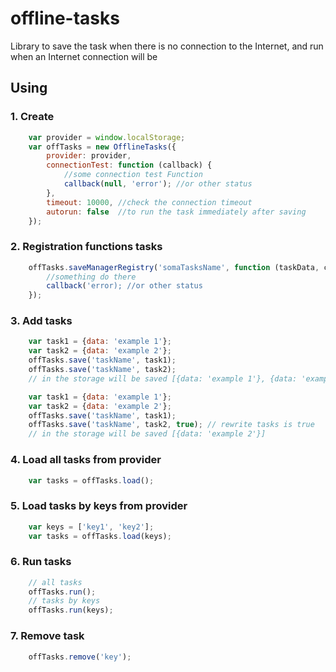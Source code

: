 # offline-tasks
Library to save the task when there is no connection to the Internet, and run when an Internet connection will be

## Using
### 1. Create
```js
    var provider = window.localStorage;
    var offTasks = new OfflineTasks({
        provider: provider,
        connectionTest: function (callback) {
            //some connection test Function
            callback(null, 'error'); //or other status
        },
        timeout: 10000, //check the connection timeout
        autorun: false  //to run the task immediately after saving
    });
```

### 2. Registration functions tasks
```js
    offTasks.saveManagerRegistry('somaTasksName', function (taskData, callback) {
        //something do there
        callback('error); //or other status
    });
```

### 3. Add tasks
```js
    var task1 = {data: 'example 1'};
    var task2 = {data: 'example 2'};
    offTasks.save('taskName', task1);
    offTasks.save('taskName', task2);
    // in the storage will be saved [{data: 'example 1'}, {data: 'example 2'}]
```
```js
    var task1 = {data: 'example 1'};
    var task2 = {data: 'example 2'};
    offTasks.save('taskName', task1);
    offTasks.save('taskName', task2, true); // rewrite tasks is true
    // in the storage will be saved [{data: 'example 2'}]
```

### 4. Load all tasks from provider
```js
    var tasks = offTasks.load();
```

### 5. Load tasks by keys from provider
```js
    var keys = ['key1', 'key2'];
    var tasks = offTasks.load(keys);
```

### 6. Run tasks
```js
    // all tasks
    offTasks.run();
    // tasks by keys
    offTasks.run(keys);
```

### 7. Remove task
```js
    offTasks.remove('key');
```